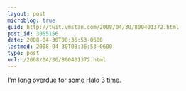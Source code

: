 ```yaml
---
layout: post
microblog: true
guid: http://twit.vmstan.com/2008/04/30/800401372.html
post_id: 3055156
date: 2008-04-30T08:36:53-0600
lastmod: 2008-04-30T08:36:53-0600
type: post
url: /2008/04/30/800401372.html
---
```

I'm long overdue for some Halo 3 time.
